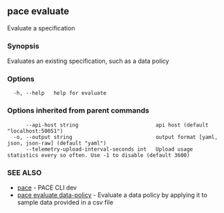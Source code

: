 ## pace evaluate

Evaluate a specification

### Synopsis

Evaluates an existing specification, such as a data policy

### Options

```
  -h, --help   help for evaluate
```

### Options inherited from parent commands

```
      --api-host string                         api host (default "localhost:50051")
  -o, --output string                           output format [yaml, json, json-raw] (default "yaml")
      --telemetry-upload-interval-seconds int   Upload usage statistics every so often. Use -1 to disable (default 3600)
```

### SEE ALSO

* [pace](pace.md)	 - PACE CLI dev
* [pace evaluate data-policy](pace_evaluate_data-policy.md)	 - Evaluate a data policy by applying it to sample data provided in a csv file

